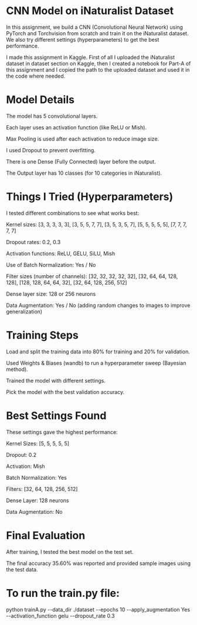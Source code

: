 # CNN Model on iNaturalist Dataset
In this assignment, we build a CNN (Convolutional Neural Network) using PyTorch and Torchvision from scratch and train it on the iNaturalist dataset. We also try different settings (hyperparameters) to get the best performance.

I made this assignment in Kaggle. First of all I uploaded the iNaturalist dataset in dataset section on Kaggle, then I created a notebook for Part-A of this assignment and I copied the path to the uploaded dataset and used it in the code where needed.

# Model Details
The model has 5 convolutional layers.

Each layer uses an activation function (like ReLU or Mish).

Max Pooling is used after each activation to reduce image size.

I used Dropout to prevent overfitting.

There is one Dense (Fully Connected) layer before the output.

The Output layer has 10 classes (for 10 categories in iNaturalist).

# Things I Tried (Hyperparameters)
I tested different combinations to see what works best:

Kernel sizes:
[3, 3, 3, 3, 3], [3, 5, 5, 7, 7], [3, 5, 3, 5, 7], [5, 5, 5, 5, 5], [7, 7, 7, 7, 7]

Dropout rates:
0.2, 0.3

Activation functions:
ReLU, GELU, SiLU, Mish

Use of Batch Normalization:
Yes / No

Filter sizes (number of channels):
[32, 32, 32, 32, 32], [32, 64, 64, 128, 128], [128, 128, 64, 64, 32], [32, 64, 128, 256, 512]

Dense layer size:
128 or 256 neurons

Data Augmentation:
Yes / No (adding random changes to images to improve generalization)

#  Training Steps
Load and split the training data into 80% for training and 20% for validation.

Used Weights & Biases (wandb) to run a hyperparameter sweep (Bayesian method).

Trained the model with different settings.

Pick the model with the best validation accuracy.

#  Best Settings Found
These settings gave the highest performance:

Kernel Sizes: [5, 5, 5, 5, 5]

Dropout: 0.2

Activation: Mish

Batch Normalization: Yes

Filters: [32, 64, 128, 256, 512]

Dense Layer: 128 neurons

Data Augmentation: No

# Final Evaluation
After training, I tested the best model on the test set.

The final accuracy 35.60% was reported and provided sample images using the test data.

# To run the train.py file:
python trainA.py --data_dir ./dataset --epochs 10 --apply_augmentation Yes --activation_function gelu --dropout_rate 0.3

